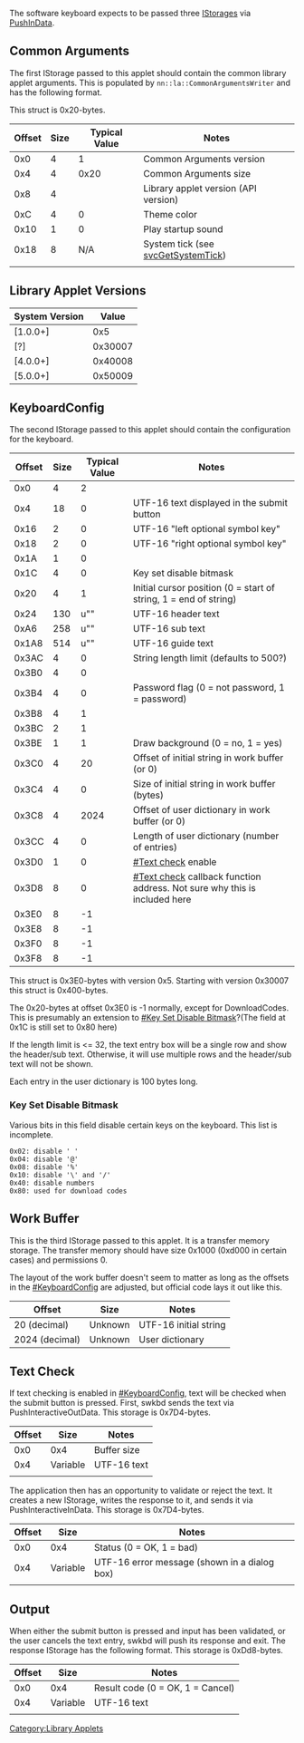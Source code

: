 The software keyboard expects to be passed three
[IStorages](AM%20services#IStorage.md##IStorage "wikilink") via
[PushInData](AM%20services#ILibraryAppletAccessor.md##ILibraryAppletAccessor "wikilink").

## Common Arguments

The first IStorage passed to this applet should contain the common
library applet arguments. This is populated by
`nn::la::CommonArgumentsWriter` and has the following format.

This struct is
0x20-bytes.

| Offset | Size | Typical Value | Notes                                                                                      |
| ------ | ---- | ------------- | ------------------------------------------------------------------------------------------ |
| 0x0    | 4    | 1             | Common Arguments version                                                                   |
| 0x4    | 4    | 0x20          | Common Arguments size                                                                      |
| 0x8    | 4    |               | Library applet version (API version)                                                       |
| 0xC    | 4    | 0             | Theme color                                                                                |
| 0x10   | 1    | 0             | Play startup sound                                                                         |
| 0x18   | 8    | N/A           | System tick (see [svcGetSystemTick](SVC#svcGetSystemTick.md##svcGetSystemTick "wikilink")) |
|        |      |               |                                                                                            |

## Library Applet Versions

| System Version | Value   |
| -------------- | ------- |
| \[1.0.0+\]     | 0x5     |
| \[?\]          | 0x30007 |
| \[4.0.0+\]     | 0x40008 |
| \[5.0.0+\]     | 0x50009 |

## KeyboardConfig

The second IStorage passed to this applet should contain the
configuration for the
keyboard.

| Offset | Size | Typical Value | Notes                                                                                                |
| ------ | ---- | ------------- | ---------------------------------------------------------------------------------------------------- |
| 0x0    | 4    | 2             |                                                                                                      |
| 0x4    | 18   | 0             | UTF-16 text displayed in the submit button                                                           |
| 0x16   | 2    | 0             | UTF-16 "left optional symbol key"                                                                    |
| 0x18   | 2    | 0             | UTF-16 "right optional symbol key"                                                                   |
| 0x1A   | 1    | 0             |                                                                                                      |
| 0x1C   | 4    | 0             | Key set disable bitmask                                                                              |
| 0x20   | 4    | 1             | Initial cursor position (0 = start of string, 1 = end of string)                                     |
| 0x24   | 130  | u""           | UTF-16 header text                                                                                   |
| 0xA6   | 258  | u""           | UTF-16 sub text                                                                                      |
| 0x1A8  | 514  | u""           | UTF-16 guide text                                                                                    |
| 0x3AC  | 4    | 0             | String length limit (defaults to 500?)                                                               |
| 0x3B0  | 4    | 0             |                                                                                                      |
| 0x3B4  | 4    | 0             | Password flag (0 = not password, 1 = password)                                                       |
| 0x3B8  | 4    | 1             |                                                                                                      |
| 0x3BC  | 2    | 1             |                                                                                                      |
| 0x3BE  | 1    | 1             | Draw background (0 = no, 1 = yes)                                                                    |
| 0x3C0  | 4    | 20            | Offset of initial string in work buffer (or 0)                                                       |
| 0x3C4  | 4    | 0             | Size of initial string in work buffer (bytes)                                                        |
| 0x3C8  | 4    | 2024          | Offset of user dictionary in work buffer (or 0)                                                      |
| 0x3CC  | 4    | 0             | Length of user dictionary (number of entries)                                                        |
| 0x3D0  | 1    | 0             | [\#Text check](#Text_check "wikilink") enable                                                        |
| 0x3D8  | 8    | 0             | [\#Text check](#Text_check "wikilink") callback function address. Not sure why this is included here |
| 0x3E0  | 8    | \-1           |                                                                                                      |
| 0x3E8  | 8    | \-1           |                                                                                                      |
| 0x3F0  | 8    | \-1           |                                                                                                      |
| 0x3F8  | 8    | \-1           |                                                                                                      |

This struct is 0x3E0-bytes with version 0x5. Starting with version
0x30007 this struct is 0x400-bytes.

The 0x20-bytes at offset 0x3E0 is -1 normally, except for DownloadCodes.
This is presumably an extension to [\#Key Set Disable
Bitmask](#Key_Set_Disable_Bitmask "wikilink")?(The field at 0x1C is
still set to 0x80 here)

If the length limit is \<= 32, the text entry box will be a single row
and show the header/sub text. Otherwise, it will use multiple rows and
the header/sub text will not be shown.

Each entry in the user dictionary is 100 bytes long.

### Key Set Disable Bitmask

Various bits in this field disable certain keys on the keyboard. This
list is incomplete.

    0x02: disable ' '
    0x04: disable '@'
    0x08: disable '%'
    0x10: disable '\' and '/'
    0x40: disable numbers
    0x80: used for download codes

## Work Buffer

This is the third IStorage passed to this applet. It is a transfer
memory storage. The transfer memory should have size 0x1000 (0xd000 in
certain cases) and permissions 0.

The layout of the work buffer doesn't seem to matter as long as the
offsets in the [\#KeyboardConfig](#KeyboardConfig "wikilink") are
adjusted, but official code lays it out like this.

| Offset         | Size    | Notes                 |
| -------------- | ------- | --------------------- |
| 20 (decimal)   | Unknown | UTF-16 initial string |
| 2024 (decimal) | Unknown | User dictionary       |

## Text Check

If text checking is enabled in
[\#KeyboardConfig](#KeyboardConfig "wikilink"), text will be checked
when the submit button is pressed. First, swkbd sends the text via
PushInteractiveOutData. This storage is 0x7D4-bytes.

| Offset | Size     | Notes       |
| ------ | -------- | ----------- |
| 0x0    | 0x4      | Buffer size |
| 0x4    | Variable | UTF-16 text |
|        |          |             |

The application then has an opportunity to validate or reject the text.
It creates a new IStorage, writes the response to it, and sends it via
PushInteractiveInData. This storage is 0x7D4-bytes.

| Offset | Size     | Notes                                        |
| ------ | -------- | -------------------------------------------- |
| 0x0    | 0x4      | Status (0 = OK, 1 = bad)                     |
| 0x4    | Variable | UTF-16 error message (shown in a dialog box) |
|        |          |                                              |

## Output

When either the submit button is pressed and input has been validated,
or the user cancels the text entry, swkbd will push its response and
exit. The response IStorage has the following format. This storage is
0xDd8-bytes.

| Offset | Size     | Notes                            |
| ------ | -------- | -------------------------------- |
| 0x0    | 0x4      | Result code (0 = OK, 1 = Cancel) |
| 0x4    | Variable | UTF-16 text                      |
|        |          |                                  |

[Category:Library Applets](Category:Library_Applets "wikilink")
